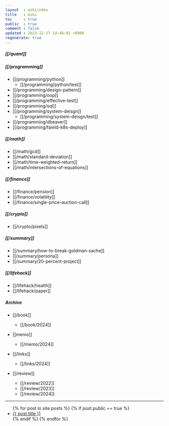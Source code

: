 ```yaml
---
layout  : wikiindex
title   : wiki
toc     : true
public  : true
comment : false
updated : 2023-12-17 14:46:01 +0900
regenerate: true
---
```


##### [[/quant]] 


##### [[/programming]]
* [[/programming/python]]
    * [[/programming/python/test]]
* [[/programming/design-pattern]]
* [[/programming/oop]]
* [[/programming/effective-test]]
* [[/programming/sql]]
* [[/programming/system-deisgn]]
    * [[/programming/system-deisgn/test]]  
* [[/programming/dbeaver]]
* [[/programming/faield-k8s-deploy]]
 


##### [[/math]]
* [[/math/gcd]]
* [[/math/standard-deviation]]
* [[/math/time-weighted-return]]
* [[/math/intersections-of-equations]]


##### [[/finance]]
* [[/finance/pension]]
* [[/finance/volatility]]
* [[/finance/single-price-auction-call]]

##### [[/crypto]]
* [[/crypto/pixels]]


##### [[/summary]]
* [[/summary/how-to-break-goldman-sache]]
* [[/summary/persona]]
* [[/summary/20-percent-project]]


##### [[/lifehack]]
* [[/lifehack/health]]
* [[/lifehack/paper]]


##### Archive
* [[/book]]
    * [[/book/2024]]

* [[memo]]
    * [[/memo/2024]]

* [[/links]]
    * [[/links/2024]]

* [[/review]]
    * [[/review/2022]]
    * [[/review/2023]]
    * [[/review/2024]]

---
<div>
    <ul>
{% for post in site.posts %}
    {% if post.public == true %}
        <li>
            <a class="post-link" href="{{ post.url | prepend: site.baseurl }}">
                {{ post.title }}
            </a>
        </li>
    {% endif %}
{% endfor %}
    </ul>
</div>

